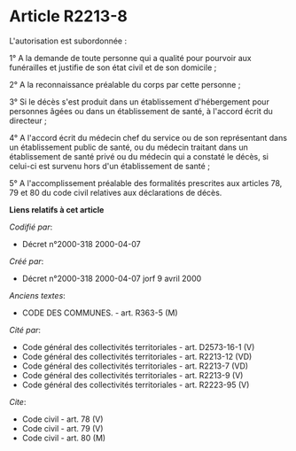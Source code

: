 # Article R2213-8

L'autorisation est subordonnée :

1° A la demande de toute personne qui a qualité pour pourvoir aux funérailles et justifie de son état civil et de son
domicile ;

2° A la reconnaissance préalable du corps par cette personne ;

3° Si le décès s'est produit dans un établissement d'hébergement pour personnes âgées ou dans un établissement de santé, à
l'accord écrit du directeur ;

4° A l'accord écrit du médecin chef du service ou de son représentant dans un établissement public de santé, ou du médecin
traitant dans un établissement de santé privé ou du médecin qui a constaté le décès, si celui-ci est survenu hors d'un
établissement de santé ;

5° A l'accomplissement préalable des formalités prescrites aux articles 78, 79 et 80 du code civil relatives aux déclarations
de décès.

**Liens relatifs à cet article**

_Codifié par_:

  - Décret n°2000-318 2000-04-07

_Créé par_:

  - Décret n°2000-318 2000-04-07 jorf 9 avril 2000

_Anciens textes_:

  - CODE DES COMMUNES. - art. R363-5 (M)

_Cité par_:

  - Code général des collectivités territoriales - art. D2573-16-1 (V)
  - Code général des collectivités territoriales - art. R2213-12 (VD)
  - Code général des collectivités territoriales - art. R2213-7 (VD)
  - Code général des collectivités territoriales - art. R2213-9 (V)
  - Code général des collectivités territoriales - art. R2223-95 (V)

_Cite_:

  - Code civil - art. 78 (V)
  - Code civil - art. 79 (V)
  - Code civil - art. 80 (M)
